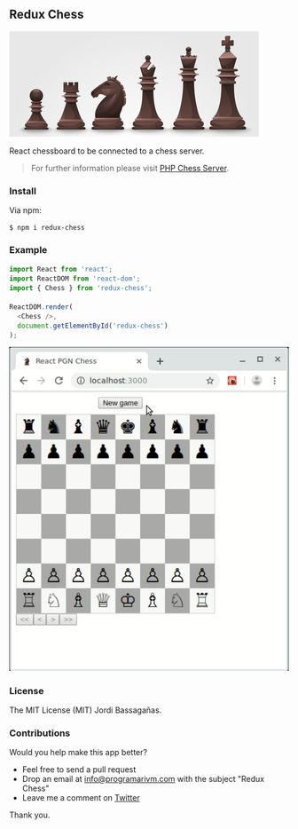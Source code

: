 ## Redux Chess

![Redux Chess](/resources/black-chess-pieces.jpg?raw=true)

React chessboard to be connected to a chess server.

> For further information please visit [PHP Chess Server](https://github.com/programarivm/chess-server).

### Install

Via npm:

    $ npm i redux-chess

### Example

```js
import React from 'react';
import ReactDOM from 'react-dom';
import { Chess } from 'redux-chess';

ReactDOM.render(
  <Chess />,
  document.getElementById('redux-chess')
);
```

![Redux Chess](/resources/demo.gif)

### License

The MIT License (MIT) Jordi Bassagañas.

### Contributions

Would you help make this app better?

- Feel free to send a pull request
- Drop an email at info@programarivm.com with the subject "Redux Chess"
- Leave me a comment on [Twitter](https://twitter.com/programarivm)

Thank you.
